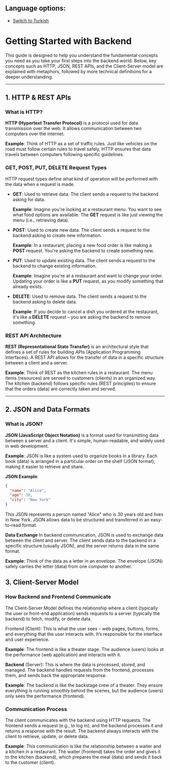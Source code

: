 ## Language options:
- [Switch to Turkish](../README-tr.md)

# Getting Started with Backend

This guide is designed to help you understand the fundamental concepts you need as you take your first steps into the backend world. Below, key concepts such as HTTP, JSON, REST APIs, and the Client-Server model are explained with metaphors, followed by more technical definitions for a deeper understanding.

---

## 1. HTTP & REST APIs

### **What is HTTP?**
**HTTP (Hypertext Transfer Protocol)** is a protocol used for data transmission over the web. It allows communication between two computers over the internet.

**Example**: Think of HTTP as a set of traffic rules. Just like vehicles on the road must follow certain rules to travel safely, HTTP ensures that data travels between computers following specific guidelines.

### **GET, POST, PUT, DELETE Request Types**
HTTP request types define what kind of operation will be performed with the data when a request is made.

- **GET**: Used to retrieve data. The client sends a request to the backend asking for data.
  
  **Example**: Imagine you're looking at a restaurant menu. You want to see what food options are available. The **GET** request is like just viewing the menu (i.e., retrieving data).

- **POST**: Used to create new data. The client sends a request to the backend asking to create new information.
  
  **Example**: In a restaurant, placing a new food order is like making a **POST** request. You're asking the backend to create something new.

- **PUT**: Used to update existing data. The client sends a request to the backend to change existing information.
  
  **Example**: Imagine you're at a restaurant and want to change your order. Updating your order is like a **PUT** request, as you modify something that already exists.

- **DELETE**: Used to remove data. The client sends a request to the backend asking to delete data.
  
  **Example**: If you decide to cancel a dish you ordered at the restaurant, it's like a **DELETE** request – you are asking the backend to remove something.

### **REST API Architecture**
**REST (Representational State Transfer)** is an architectural style that defines a set of rules for building APIs (Application Programming Interfaces). A REST API allows for the transfer of data in a specific structure between a client and a server.

**Example**: Think of REST as the kitchen rules in a restaurant. The menu items (resources) are served to customers (clients) in an organized way. The kitchen (backend) follows specific rules (REST principles) to ensure that the orders (data) are correctly taken and served.

---

## 2. JSON and Data Formats

### **What is JSON?**
**JSON (JavaScript Object Notation)** is a format used for transmitting data between a server and a client. It's simple, human-readable, and widely used in web development.

**Example**: JSON is like a system used to organize books in a library. Each book (data) is arranged in a particular order on the shelf (JSON format), making it easier to retrieve and share.

**JSON Example**:

```json
{
  "name": "Alice",
  "age": 30,
  "city": "New York"
}
```
This JSON represents a person named "Alice" who is 30 years old and lives in New York. JSON allows data to be structured and transferred in an easy-to-read format.

**Data Exchange**
In backend communication, JSON is used to exchange data between the client and server. The client sends data to the backend in a specific structure (usually JSON), and the server returns data in the same format.

**Example**: Think of the data as a letter in an envelope. The envelope (JSON) safely carries the letter (data) from one computer to another.

## 3. Client-Server Model
### **How Backend and Frontend Communicate**

The Client-Server Model defines the relationship where a client (typically the user or front-end application) sends requests to a server (typically the backend) to fetch, modify, or delete data.

Frontend (Client): This is what the user sees – web pages, buttons, forms, and everything that the user interacts with. It’s responsible for the interface and user experience.

**Example**: The frontend is like a theater stage. The audience (users) looks at the performance (web application) and interacts with it.

**Backend** (Server): This is where the data is processed, stored, and managed. The backend handles requests from the frontend, processes them, and sends back the appropriate response.

**Example**: The backend is like the backstage crew of a theater. They ensure everything is running smoothly behind the scenes, but the audience (users) only sees the performance (frontend).

### **Communication Process** 
The client communicates with the backend using HTTP requests. The frontend sends a request (e.g., to log in), and the backend processes it and returns a response with the result. The backend always interacts with the client to retrieve, update, or delete data.

**Example**: This communication is like the relationship between a waiter and a kitchen in a restaurant. The waiter (frontend) takes the order and gives it to the kitchen (backend), which prepares the meal (data) and sends it back to the customer (client).